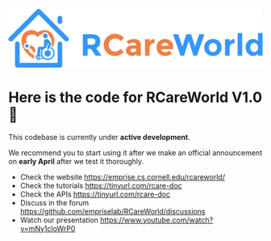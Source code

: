 ![alt text](rcareworld.png)

# Here is the code for RCareWorld V1.0 🦾

This codebase is currently under **active development**. 

We recommend you to start using it after we make an official announcement on **early April** after we test it thoroughly. 

- Check the website https://emprise.cs.cornell.edu/rcareworld/
- Check the tutorials https://tinyurl.com/rcare-doc
- Check the APIs https://tinyurl.com/rcare-doc
- Discuss in the forum https://github.com/empriselab/RCareWorld/discussions
- Watch our presentation https://www.youtube.com/watch?v=mNy1cloWrP0
